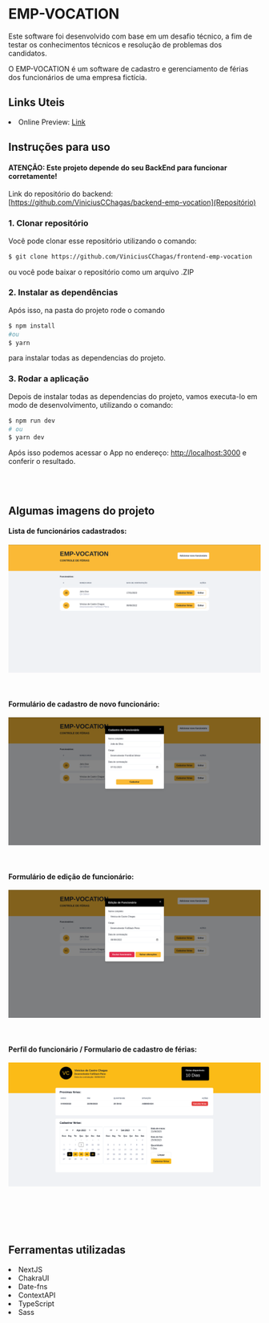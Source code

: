 # EMP-VOCATION

Este software foi desenvolvido com base em um desafio técnico, a fim de testar os conhecimentos técnicos e resolução de problemas dos candidatos.

O EMP-VOCATION é um software de cadastro e gerenciamento de férias dos funcionários de uma empresa fictícia.

## Links Uteis

<li>Online Preview: <a href="https://minhaagenda-viniciuscchagas.vercel.app/" target="_blank">Link</a></li>

## Instruções para uso

#### ATENÇÃO: Este projeto depende do seu BackEnd para funcionar corretamente!

Link do repositório do backend: [https://github.com/ViniciusCChagas/backend-emp-vocation](Repositório)

### 1. Clonar repositório

Você pode clonar esse repositório utilizando o comando: <br>

```bash
$ git clone https://github.com/ViniciusCChagas/frontend-emp-vocation
```

ou você pode baixar o repositório como um arquivo .ZIP

### 2. Instalar as dependências

Após isso, na pasta do projeto rode o comando

```bash
$ npm install
#ou
$ yarn
```

para instalar todas as dependencias do projeto. <br>

### 3. Rodar a aplicação

Depois de instalar todas as dependencias do projeto, vamos executa-lo em modo de desenvolvimento, utilizando o comando:

```bash
$ npm run dev
# ou
$ yarn dev
```

Após isso podemos acessar o App no endereço: [http://localhost:3000](http://localhost:3000) e conferir o resultado.

</br>
</br>

## Algumas imagens do projeto

#### Lista de funcionários cadastrados:

![Lista de Funcionário](readme/lista-de-funcionarios.png)

<br/>

#### Formulário de cadastro de novo funcionário:

![Cadastro de Funcionáio](readme/cadastro-de-funcionario.png)

<br/>

#### Formulário de edição de funcionário:

![Edição de Funcionáio](readme/edicao-de-funcionario.png)

<br/>

#### Perfil do funcionário / Formulario de cadastro de férias:

![Perfil de Funcionáio](readme/perfil-funcionario.png)

<br/>
<br/>
<br/>
<br/>

## Ferramentas utilizadas

<li>NextJS</li>
<li>ChakraUI</li>
<li>Date-fns</li>
<li>ContextAPI</li>
<li>TypeScript</li>
<li>Sass</li>
